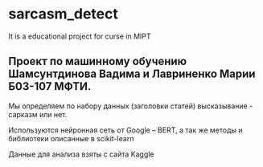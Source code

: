 # sarcasm_detect
It is a educational project for curse in MIPT 

## Проект по машинному обучению Шамсунтдинова Вадима и Лавриненко Марии Б03-107 МФТИ. 
Мы определяем по набору данных (заголовки статей) высказывание - сарказм или нет.

Используются нейронная сеть от Google – BERT, а так же методы и библиотеки описанные в scikit-learn

Данные для анализа взяты с сайта Kaggle
